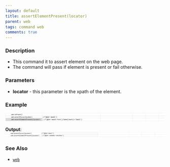 ```yaml
---
layout: default
title: assertElementPresent(locator)
parent: web
tags: command web
comments: true
---
```


### Description

- This command it to assert element on the web page.
- The command will pass if element  is present or fail otherwise.

### Parameters

- **locator** - this parameter is the xpath of the element.

### Example

![](image/assertElementPresent_01.png)

**Output**:<br/>
![](image/assertElementPresent_02.png)

### See Also

- [`web`](index.html)